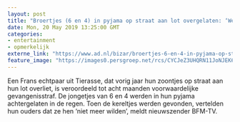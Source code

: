```yaml
---
layout: post
title: "Broertjes (6 en 4) in pyjama op straat aan lot overgelaten: ‘We hoeven ze niet meer’"
date: Mon, 20 May 2019 13:25:00 GMT
categories: 
- entertainment 
- opmerkelijk 
externe_link: "https://www.ad.nl/bizar/broertjes-6-en-4-in-pyjama-op-straat-aan-lot-overgelaten-we-hoeven-ze-niet-meer~a8022176/"
feature_image: "https://images0.persgroep.net/rcs/CYCJeZ3UHQRN11JoNJEK6srgWGQ/diocontent/148836199/_fitwidth/400/?appId=21791a8992982cd8da851550a453bd7f&quality=0.7"
---
```


Een Frans echtpaar uit Tierasse, dat vorig jaar hun zoontjes op straat aan hun lot overliet, is veroordeeld tot acht maanden voorwaardelijke gevangenisstraf. De jongetjes van 6 en 4 werden in hun pyjama achtergelaten in de regen. Toen de kereltjes werden gevonden, vertelden hun ouders dat ze hen ‘niet meer wilden’, meldt nieuwszender BFM-TV.
